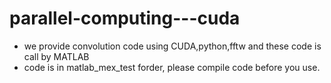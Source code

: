 # parallel-computing---cuda
- we provide convolution code using CUDA,python,fftw and these code is call by MATLAB
- code is in matlab_mex_test forder, please compile code before you use.
